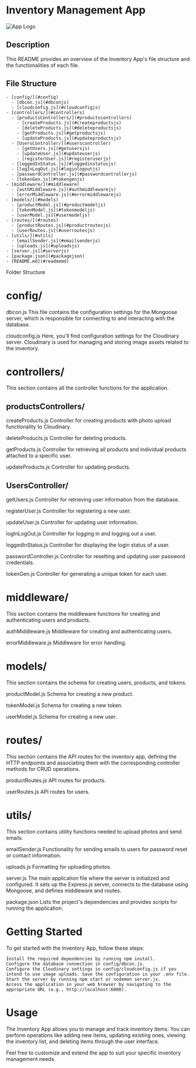 # Inventory Management App

![App Logo](link_to_your_logo.png)

## Description

This README provides an overview of the Inventory App's file structure and the functionalities of each file.

## File Structure

```
- [config/](#config)
  - [dbcon.js](#dbconjs)
  - [cloudconfig.js](#cloudconfigjs)
- [controllers/](#controllers)
  - [productsControllers/](#productscontrollers)
    - [createProducts.js](#createproductsjs)
    - [deleteProducts.js](#deleteproductsjs)
    - [getProducts.js](#getproductsjs)
    - [updateProducts.js](#updateproductsjs)
  - [UsersController/](#userscontroller)
    - [getUsers.js](#getusersjs)
    - [updateUser.js](#updateuserjs)
    - [registerUser.js](#registeruserjs)
  - [loggedInStatus.js](#loggedinstatusjs)
  - [logInLogOut.js](#loginlogoutjs)
  - [passwordController.js](#passwordcontrollerjs)
  - [tokenGen.js](#tokengenjs)
- [middleware/](#middleware)
  - [authMiddleware.js](#authmiddlewarejs)
  - [errorMiddleware.js](#errormiddlewarejs)  
- [models/](#models)
  - [productModel.js](#productmodeljs)
  - [tokenModel.js](#tokenmodeljs)
  - [userModel.js](#usermodeljs)
- [routes/](#routes)
  - [productRoutes.js](#productroutesjs)
  - [userRoutes.js](#userroutesjs)
- [utils/](#utils)
  - [emailSender.js](#emailsenderjs)
  - [uploads.js](#uploadsjs)
- [server.js](#serverjs)
- [package.json](#packagejson)
- [README.md](#readmemd)

```

Folder Structure
# config/
dbcon.js
This file contains the configuration settings for the Mongoose server, which is responsible for connecting to and interacting with the database.

cloudconfig.js
Here, you'll find configuration settings for the Cloudinary server. Cloudinary is used for managing and storing image assets related to the inventory.

# controllers/
This section contains all the controller functions for the application.

## productsControllers/
createProducts.js
Controller for creating products with photo upload functionality to Cloudinary.

deleteProducts.js
Controller for deleting products.

getProducts.js
Controller for retrieving all products and individual products attached to a specific user.

updateProducts.js
Controller for updating products.

## UsersController/
getUsers.js
Controller for retrieving user information from the database.

registerUser.js
Controller for registering a new user.

updateUser.js
Controller for updating user information.

logInLogOut.js
Controller for logging in and logging out a user.

loggedInStatus.js
Controller for displaying the login status of a user.

passwordController.js
Controller for resetting and updating user password credentials.

tokenGen.js
Controller for generating a unique token for each user.

# middleware/
This section contains the middleware functions for creating and authenticating users and products.

authMiddleware.js
Middleware for creating and authenticating users.

errorMiddleware.js
Middleware for error handling.

# models/
This section contains the schema for creating users, products, and tokens.

productModel.js
Schema for creating a new product.

tokenModel.js
Schema for creating a new token.

userModel.js
Schema for creating a new user.

# routes/
This section contains the API routes for the inventory app, defining the HTTP endpoints and associating them with the corresponding controller methods for CRUD operations.

productRoutes.js
API routes for products.

userRoutes.js
API routes for users.

# utils/
This section contains utility functions needed to upload photos and send emails.

emailSender.js
Functionality for sending emails to users for password reset or contact information.

uploads.js
Formatting for uploading photos.

server.js
The main application file where the server is initialized and configured. It sets up the Express.js server, connects to the database using Mongoose, and defines middleware and routes.

package.json
Lists the project's dependencies and provides scripts for running the application.

# Getting Started
To get started with the Inventory App, follow these steps:
```
Install the required dependencies by running npm install.
Configure the database connection in config/dbcon.js.
Configure the Cloudinary settings in config/cloudconfig.js if you intend to use image uploads. Save the configuration in your .env file.
Start the server by running npm start or nodemon server.js.
Access the application in your web browser by navigating to the appropriate URL (e.g., http://localhost:6000).
```

# Usage
The Inventory App allows you to manage and track inventory items. You can perform operations like adding new items, updating existing ones, viewing the inventory list, and deleting items through the user interface.

Feel free to customize and extend the app to suit your specific inventory management needs.

